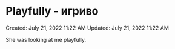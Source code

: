 # Playfully - игриво

Created: July 21, 2022 11:22 AM
Updated: July 21, 2022 11:22 AM

She was looking at me playfully.